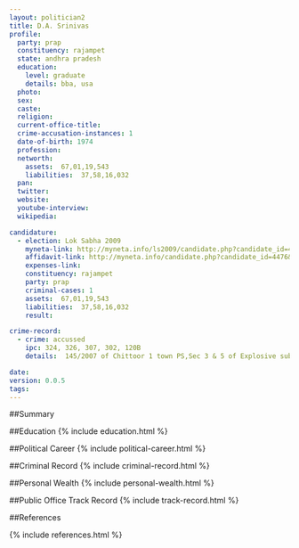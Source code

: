 ```yaml
---
layout: politician2
title: D.A. Srinivas
profile: 
  party: prap
  constituency: rajampet
  state: andhra pradesh
  education: 
    level: graduate
    details: bba, usa
  photo: 
  sex: 
  caste: 
  religion: 
  current-office-title: 
  crime-accusation-instances: 1
  date-of-birth: 1974
  profession: 
  networth: 
    assets:  67,01,19,543
    liabilities:  37,58,16,032
  pan: 
  twitter: 
  website: 
  youtube-interview: 
  wikipedia: 

candidature: 
  - election: Lok Sabha 2009
    myneta-link: http://myneta.info/ls2009/candidate.php?candidate_id=4476
    affidavit-link: http://myneta.info/candidate.php?candidate_id=4476&scan=original
    expenses-link: 
    constituency: rajampet 
    party: prap
    criminal-cases: 1
    assets:  67,01,19,543
    liabilities:  37,58,16,032
    result:  

crime-record: 
  - crime: accussed
    ipc: 324, 326, 307, 302, 120B
    details:  145/2007 of Chittoor 1 town PS,Sec 3 & 5 of Explosive substance act  

date: 
version: 0.0.5
tags: 
---
```

##Summary


##Education
{% include education.html %}


##Political Career
{% include political-career.html %}


##Criminal Record
{% include criminal-record.html %}


##Personal Wealth
{% include personal-wealth.html %}


##Public Office Track Record
{% include track-record.html %}


##References


{% include references.html %}